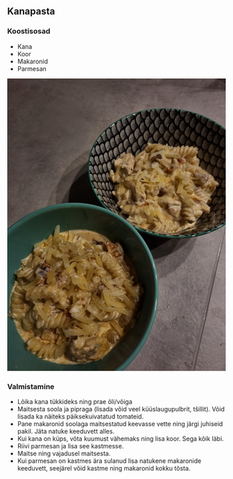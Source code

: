 ## Kanapasta

### Koostisosad
- Kana
- Koor
- Makaronid
- Parmesan

![Alt text](/pildid/Kanapasta.jpg)

### Valmistamine

- Lõika kana tükkideks ning prae õli/võiga
- Maitsesta soola ja pipraga (lisada võid veel küüslaugupulbrit, tšillit).  Võid lisada ka näiteks päiksekuivatatud tomateid.
- Pane makaronid soolaga maitsestatud keevasse vette ning järgi juhiseid pakil. Jäta natuke keeduvett alles.
- Kui kana on küps, võta kuumust vähemaks ning lisa koor. Sega kõik läbi.
- Riivi parmesan ja lisa see kastmesse.
- Maitse ning vajadusel maitsesta.
- Kui parmesan on kastmes ära sulanud lisa natukene makaronide keeduvett, seejärel võid kastme ning makaronid kokku tõsta.


